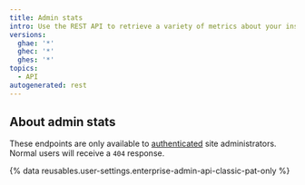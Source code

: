 ```yaml
---
title: Admin stats
intro: Use the REST API to retrieve a variety of metrics about your installation.
versions:
  ghae: '*'
  ghec: '*'
  ghes: '*'
topics:
  - API
autogenerated: rest
---
```


## About admin stats

These endpoints are only available to [authenticated](/rest/overview/authenticating-to-the-rest-api) site administrators. Normal users will receive a `404` response.

{% data reusables.user-settings.enterprise-admin-api-classic-pat-only %}

<!-- Content after this section is automatically generated -->
